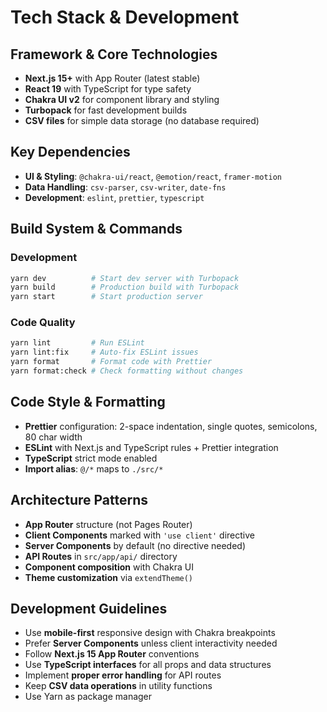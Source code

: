 # Tech Stack & Development

## Framework & Core Technologies

- **Next.js 15+** with App Router (latest stable)
- **React 19** with TypeScript for type safety
- **Chakra UI v2** for component library and styling
- **Turbopack** for fast development builds
- **CSV files** for simple data storage (no database required)

## Key Dependencies

- **UI & Styling**: `@chakra-ui/react`, `@emotion/react`, `framer-motion`
- **Data Handling**: `csv-parser`, `csv-writer`, `date-fns`
- **Development**: `eslint`, `prettier`, `typescript`

## Build System & Commands

### Development

```bash
yarn dev          # Start dev server with Turbopack
yarn build        # Production build with Turbopack
yarn start        # Start production server
```

### Code Quality

```bash
yarn lint         # Run ESLint
yarn lint:fix     # Auto-fix ESLint issues
yarn format       # Format code with Prettier
yarn format:check # Check formatting without changes
```

## Code Style & Formatting

- **Prettier** configuration: 2-space indentation, single quotes, semicolons, 80 char width
- **ESLint** with Next.js and TypeScript rules + Prettier integration
- **TypeScript** strict mode enabled
- **Import alias**: `@/*` maps to `./src/*`

## Architecture Patterns

- **App Router** structure (not Pages Router)
- **Client Components** marked with `'use client'` directive
- **Server Components** by default (no directive needed)
- **API Routes** in `src/app/api/` directory
- **Component composition** with Chakra UI
- **Theme customization** via `extendTheme()`

## Development Guidelines

- Use **mobile-first** responsive design with Chakra breakpoints
- Prefer **Server Components** unless client interactivity needed
- Follow **Next.js 15 App Router** conventions
- Use **TypeScript interfaces** for all props and data structures
- Implement **proper error handling** for API routes
- Keep **CSV data operations** in utility functions
- Use Yarn as package manager

